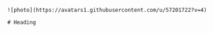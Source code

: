 
        ![photo](https://avatars1.githubusercontent.com/u/57201722?v=4)

        # Heading
        